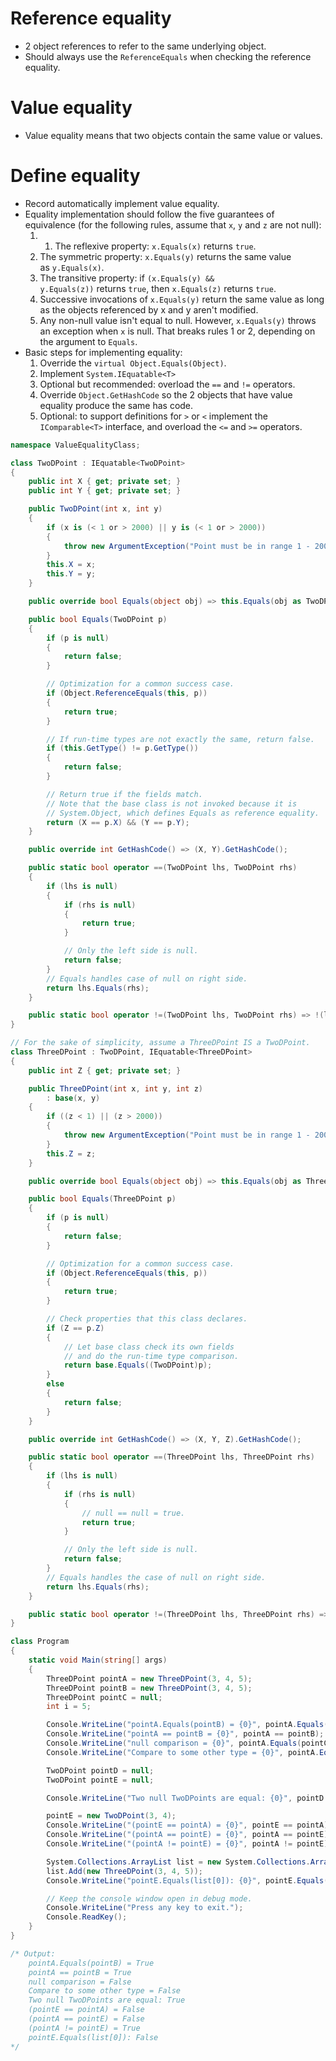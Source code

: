 # Reference equality
- 2 object references to refer to the same underlying object.
- Should always use the `ReferenceEquals` when checking the reference equality.
# Value equality
- Value equality means that two objects contain the same value or values.
# Define equality
- Record automatically implement value equality.
- Equality implementation should follow the five guarantees of equivalence (for the following rules, assume that `x`, `y` and `z` are not null):
	1. 1. The reflexive property: `x.Equals(x)` returns `true`.
	2. The symmetric property: `x.Equals(y)` returns the same value as `y.Equals(x)`.
	3. The transitive property: if `(x.Equals(y) && y.Equals(z))` returns `true`, then `x.Equals(z)` returns `true`.
	4. Successive invocations of `x.Equals(y)` return the same value as long as the objects referenced by x and y aren't modified.
	5. Any non-null value isn't equal to null. However, `x.Equals(y)` throws an exception when `x` is null. That breaks rules 1 or 2, depending on the argument to `Equals`.
- Basic steps for implementing equality:
	1. Override the `virtual Object.Equals(Object)`.
	2. Implement `System.IEquatable<T>`
	3. Optional but recommended: overload the `==` and `!=` operators.
	4. Override `Object.GetHashCode` so the 2 objects that have value equality produce the same has code.
	5. Optional: to support definitions for `>` or `<` implement the `IComparable<T>` interface, and overload the `<=` and `>=` operators.
```c#
namespace ValueEqualityClass;

class TwoDPoint : IEquatable<TwoDPoint>
{
    public int X { get; private set; }
    public int Y { get; private set; }

    public TwoDPoint(int x, int y)
    {
        if (x is (< 1 or > 2000) || y is (< 1 or > 2000))
        {
            throw new ArgumentException("Point must be in range 1 - 2000");
        }
        this.X = x;
        this.Y = y;
    }

    public override bool Equals(object obj) => this.Equals(obj as TwoDPoint);

    public bool Equals(TwoDPoint p)
    {
        if (p is null)
        {
            return false;
        }

        // Optimization for a common success case.
        if (Object.ReferenceEquals(this, p))
        {
            return true;
        }

        // If run-time types are not exactly the same, return false.
        if (this.GetType() != p.GetType())
        {
            return false;
        }

        // Return true if the fields match.
        // Note that the base class is not invoked because it is
        // System.Object, which defines Equals as reference equality.
        return (X == p.X) && (Y == p.Y);
    }

    public override int GetHashCode() => (X, Y).GetHashCode();

    public static bool operator ==(TwoDPoint lhs, TwoDPoint rhs)
    {
        if (lhs is null)
        {
            if (rhs is null)
            {
                return true;
            }

            // Only the left side is null.
            return false;
        }
        // Equals handles case of null on right side.
        return lhs.Equals(rhs);
    }

    public static bool operator !=(TwoDPoint lhs, TwoDPoint rhs) => !(lhs == rhs);
}

// For the sake of simplicity, assume a ThreeDPoint IS a TwoDPoint.
class ThreeDPoint : TwoDPoint, IEquatable<ThreeDPoint>
{
    public int Z { get; private set; }

    public ThreeDPoint(int x, int y, int z)
        : base(x, y)
    {
        if ((z < 1) || (z > 2000))
        {
            throw new ArgumentException("Point must be in range 1 - 2000");
        }
        this.Z = z;
    }

    public override bool Equals(object obj) => this.Equals(obj as ThreeDPoint);

    public bool Equals(ThreeDPoint p)
    {
        if (p is null)
        {
            return false;
        }

        // Optimization for a common success case.
        if (Object.ReferenceEquals(this, p))
        {
            return true;
        }

        // Check properties that this class declares.
        if (Z == p.Z)
        {
            // Let base class check its own fields
            // and do the run-time type comparison.
            return base.Equals((TwoDPoint)p);
        }
        else
        {
            return false;
        }
    }

    public override int GetHashCode() => (X, Y, Z).GetHashCode();

    public static bool operator ==(ThreeDPoint lhs, ThreeDPoint rhs)
    {
        if (lhs is null)
        {
            if (rhs is null)
            {
                // null == null = true.
                return true;
            }

            // Only the left side is null.
            return false;
        }
        // Equals handles the case of null on right side.
        return lhs.Equals(rhs);
    }

    public static bool operator !=(ThreeDPoint lhs, ThreeDPoint rhs) => !(lhs == rhs);
}

class Program
{
    static void Main(string[] args)
    {
        ThreeDPoint pointA = new ThreeDPoint(3, 4, 5);
        ThreeDPoint pointB = new ThreeDPoint(3, 4, 5);
        ThreeDPoint pointC = null;
        int i = 5;

        Console.WriteLine("pointA.Equals(pointB) = {0}", pointA.Equals(pointB));
        Console.WriteLine("pointA == pointB = {0}", pointA == pointB);
        Console.WriteLine("null comparison = {0}", pointA.Equals(pointC));
        Console.WriteLine("Compare to some other type = {0}", pointA.Equals(i));

        TwoDPoint pointD = null;
        TwoDPoint pointE = null;

        Console.WriteLine("Two null TwoDPoints are equal: {0}", pointD == pointE);

        pointE = new TwoDPoint(3, 4);
        Console.WriteLine("(pointE == pointA) = {0}", pointE == pointA);
        Console.WriteLine("(pointA == pointE) = {0}", pointA == pointE);
        Console.WriteLine("(pointA != pointE) = {0}", pointA != pointE);

        System.Collections.ArrayList list = new System.Collections.ArrayList();
        list.Add(new ThreeDPoint(3, 4, 5));
        Console.WriteLine("pointE.Equals(list[0]): {0}", pointE.Equals(list[0]));

        // Keep the console window open in debug mode.
        Console.WriteLine("Press any key to exit.");
        Console.ReadKey();
    }
}

/* Output:
    pointA.Equals(pointB) = True
    pointA == pointB = True
    null comparison = False
    Compare to some other type = False
    Two null TwoDPoints are equal: True
    (pointE == pointA) = False
    (pointA == pointE) = False
    (pointA != pointE) = True
    pointE.Equals(list[0]): False
*/
```
